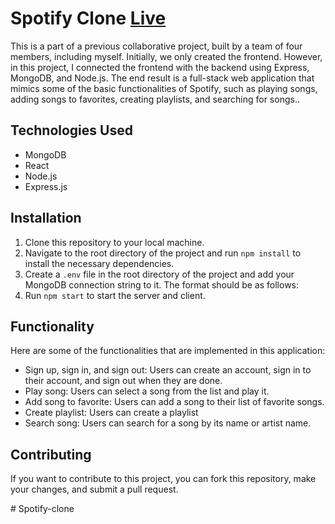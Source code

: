 


  <h1>Spotify Clone   <a href="https://spotify-clone4me.netlify.app/"> Live </a> </h1>

  <p> This is a part of a previous collaborative project,  built by a team of four members, including myself. Initially, we only created the frontend. However, in this project, I connected the frontend with the backend using Express, MongoDB, and Node.js. The end result is a full-stack web application that mimics some of the basic functionalities of Spotify, such as playing songs, adding songs to favorites, creating playlists, and searching for songs..</p>
  
  <h2>Technologies Used</h2>
  <ul>
    <li>MongoDB</li>
    <li>React</li>
    <li>Node.js</li>
    <li>Express.js</li>
  </ul>
  <h2>Installation</h2>
  <ol>
    <li>Clone this repository to your local machine.</li>
    <li>Navigate to the root directory of the project and run <code>npm install</code> to install the necessary dependencies.</li>
    <li>Create a <code>.env</code> file in the root directory of the project and add your MongoDB connection string to it. The format should be as follows:


<li>Run <code>npm start</code> to start the server and client.</li>
  </ol>
  <h2>Functionality</h2>
  <p>Here are some of the functionalities that are implemented in this application:</p>
  <ul>
    <li>Sign up, sign in, and sign out: Users can create an account, sign in to their account, and sign out when they are done.</li>
    <li>Play song: Users can select a song from the list and play it.</li>
    <li>Add song to favorite: Users can add a song to their list of favorite songs.</li>
    <li>Create playlist: Users can create a playlist</li>
    <li>Search song: Users can search for a song by its name or artist name.</li>
  </ul>
  <h2>Contributing</h2>
  <p>If you want to contribute to this project, you can fork this repository, make your changes, and submit a pull request.</p>
 #   S p o t i f y - c l o n e  
 